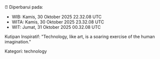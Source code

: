 ⏰ Diperbarui pada:
- WIB: Kamis, 30 Oktober 2025 22.32.08 UTC
- WITA: Kamis, 30 Oktober 2025 23.32.08 UTC
- WIT: Jumat, 31 Oktober 2025 00.32.08 UTC

Kutipan Inspiratif:
"Technology, like art, is a soaring exercise of the human imagination."


Kategori: technology

